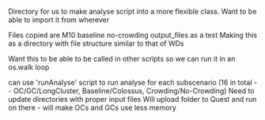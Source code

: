 Directory for us to make analyse script into a more flexible class.
Want to be able to import it from wherever

Files copied are M10 baseline no-crowding output_files as a test
Making this as a directory with file structure similar to that of WDs

Want this to be able to be called in other scripts
so we can run it in an os.walk loop

can use 'runAnalyse' script to run analyse for each subscenario (16 in total -- OC/GC/LongCluster, Baseline/Colossus, Crowding/No-Crowding)
Need to update directories with proper input files
Will upload folder to Quest and run on there - will make OCs and GCs use less memory







